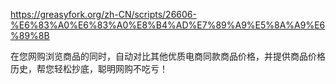 https://greasyfork.org/zh-CN/scripts/26606-%E6%83%A0%E6%83%A0%E8%B4%AD%E7%89%A9%E5%8A%A9%E6%89%8B

在您网购浏览商品的同时，自动对比其他优质电商同款商品价格，并提供商品价格历史，帮您轻松抄底，聪明网购不吃亏！
